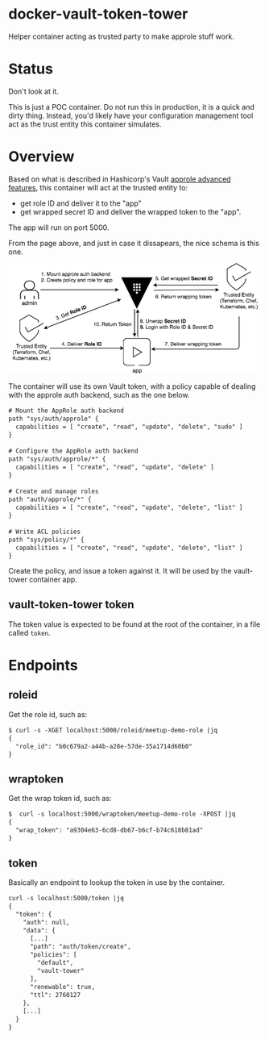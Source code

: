 # docker-vault-token-tower
Helper container acting as trusted party to make approle stuff work.

# Status
Don't look at it.

This is just a POC container. Do not run this in production, it is a quick and dirty thing.
Instead, you'd likely have your configuration management tool act as the trust entity this container simulates.

# Overview

Based on what is described in Hashicorp's Vault [approle advanced features](https://www.vaultproject.io/guides/identity/authentication.html), this container will act at the trusted entity to:
* get role ID and deliver it to the "app"
* get wrapped secret ID and deliver the wrapped token to the "app".

The app will run on port 5000.

From the page above, and just in case it dissapears, the nice schema is this one.


![approle_flow](assets/vault-approle-workflow2-e748e541.png)


The container will use its own Vault token, with a policy capable of dealing with the approle auth backend, such as the one below.

```
# Mount the AppRole auth backend
path "sys/auth/approle" {
  capabilities = [ "create", "read", "update", "delete", "sudo" ]
}

# Configure the AppRole auth backend
path "sys/auth/approle/*" {
  capabilities = [ "create", "read", "update", "delete" ]
}

# Create and manage roles
path "auth/approle/*" {
  capabilities = [ "create", "read", "update", "delete", "list" ]
}

# Write ACL policies
path "sys/policy/*" {
  capabilities = [ "create", "read", "update", "delete", "list" ]
}
```

Create the policy, and issue a token against it. It will be used by the vault-tower container app.

## vault-token-tower token
The token value is expected to be found at the root of the container, in a file called `token`.


# Endpoints
## roleid
Get the role id, such as:

```
$ curl -s -XGET localhost:5000/roleid/meetup-demo-role |jq                                                                 
{
  "role_id": "b0c679a2-a44b-a28e-57de-35a1714d60b0"
}
```

## wraptoken
Get the wrap token id, such as:
```
$  curl -s localhost:5000/wraptoken/meetup-demo-role -XPOST |jq
{
  "wrap_token": "a9304e63-6cd8-db67-b6cf-b74c618b81ad"
}
```

## token
Basically an endpoint to lookup the token in use by the container.
```
curl -s localhost:5000/token |jq            
{
  "token": {
    "auth": null,
    "data": {
      [...]
      "path": "auth/token/create",
      "policies": [
        "default",
        "vault-tower"
      ],
      "renewable": true,
      "ttl": 2760127
    },
    [...]
  }
}
```